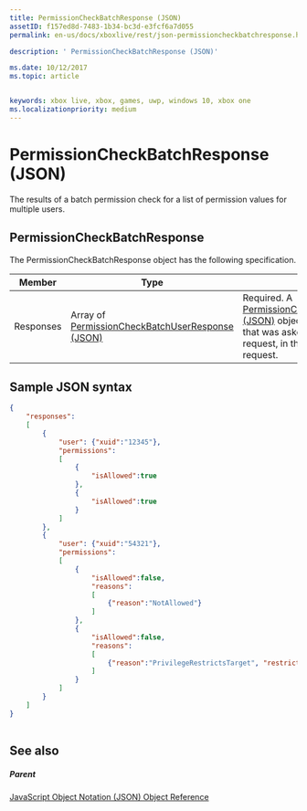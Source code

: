 ```yaml
---
title: PermissionCheckBatchResponse (JSON)
assetID: f157ed8d-7483-1b34-bc3d-e3fcf6a7d055
permalink: en-us/docs/xboxlive/rest/json-permissioncheckbatchresponse.html

description: ' PermissionCheckBatchResponse (JSON)'

ms.date: 10/12/2017
ms.topic: article


keywords: xbox live, xbox, games, uwp, windows 10, xbox one
ms.localizationpriority: medium
---
```



# PermissionCheckBatchResponse (JSON)
The results of a batch permission check for a list of permission values for multiple users. 
<a id="ID4EN"></a>

 
## PermissionCheckBatchResponse
 
The PermissionCheckBatchResponse object has the following specification.
 
| Member| Type| Description| 
| --- | --- | --- | 
| Responses| Array of [PermissionCheckBatchUserResponse (JSON)](json-permissioncheckbatchuserresponse.md)| Required. A [PermissionCheckBatchUserResponse (JSON)](json-permissioncheckbatchuserresponse.md) object for each permission that was asked for in the original request, in the same order as in that request.| 
  
<a id="ID4EQB"></a>

 
## Sample JSON syntax
 

```json
{
    "responses":
    [
        {
            "user": {"xuid":"12345"},
            "permissions":
            [
                {
                    "isAllowed":true
                },
                {
                    "isAllowed":true
                }
            ]
        },
        {
            "user": {"xuid":"54321"},
            "permissions":
            [
                {
                    "isAllowed":false,
                    "reasons":
                    [
                        {"reason":"NotAllowed"}
                    ]
                },
                {
                    "isAllowed":false,
                    "reasons":
                    [
                        {"reason":"PrivilegeRestrictsTarget", "restrictedSetting":"AllowProfileViewing"}
                    ]
                }
            ]
        }
    ]
}
    
```

  
<a id="ID4EZB"></a>

 
## See also
 
<a id="ID4E2B"></a>

 
##### Parent 

[JavaScript Object Notation (JSON) Object Reference](atoc-xboxlivews-reference-json.md)

   